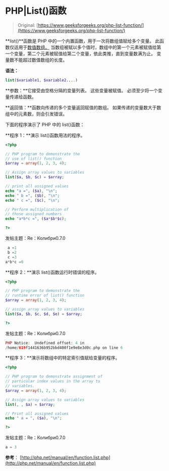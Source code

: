 # PHP|List()函数

> Original: [https://www.geeksforgeeks.org/php-list-function/](https://www.geeksforgeeks.org/php-list-function/)

**list()**函数是 PHP 中的一个内置函数，用于一次将数组值赋给多个变量。 此函数仅适用于[数值数组。](https://www.geeksforgeeks.org/php-arrays/) 当数组被赋以多个值时，数组中的第一个元素被赋值给第一个变量，第二个元素被赋值给第二个变量，依此类推，直到变量数满为止。 变量数不能超过数值数组的长度。

**语法：**

```php
list($variable1, $variable2....)
```

**参数：**它接受由空格分隔的变量列表。 这些变量被赋值。 必须至少将一个变量传递给函数。

**返回值：**函数向传递的多个变量返回赋值的数组。 如果传递的变量数大于数组中的元素数，则会引发错误。

下面的程序演示了 PHP 中的 list()函数：

**程序 1：**演示 list()函数用法的程序。

```php
<?php

// PHP program to demonstrate the 
// use of list() function 
$array = array(1, 2, 3, 4);

// Assign array values to variables 
list($a, $b, $c) = $array; 

// print all assigned values 
echo "a =", ($a), "\n";
echo " b =", ($b), "\n";
echo " c =", ($c), "\n"; 

// Perform multiplication of
// those assigned numbers
echo "a*b*c =", ($a*$b*$c); 

?>
```

发帖主题：Re：Колибри0.7.0

```php
 a =1
 b =2
 c =3
a*b*c =6
```

**程序 2：**演示 list()函数运行时错误的程序。

```php
<?php

// PHP program to demonstrate the 
// runtime error of list() function 
$array = array(1, 2, 3, 4);

// assign array values to variables 
list($a, $b, $c, $d, $e) = $array; 

?>
```

发帖主题：Re：Колибри0.7.0

```php
PHP Notice:  Undefined offset: 4 in 
/home/619f1441636b952bbd400f1e9e8e3d0c.php on line 6

```

**程序 3：**演示将数组中的特定索引值赋给变量的程序。

```php
<?php

// PHP program to demonstrate assignment of 
// particular index values in the array to 
// variables. 
$array = array(1, 2, 3, 4);

// Assign array values to variables 
list(, , $a) = $array; 

// Print all assigned values 
echo " a = ", ($a), "\n";  

?>
```

发帖主题：Re：Колибри0.7.0

```php
a = 3

```

**参考**：
[http://php.net/manual/en/function.list.php](http://php.net/manual/en/function.list.php)